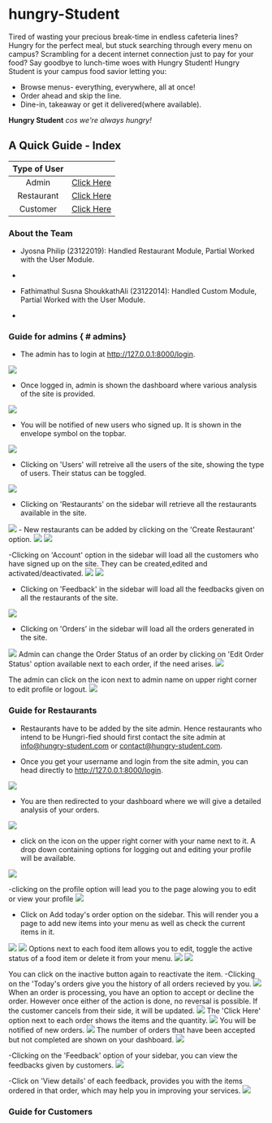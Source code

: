 # hungry-Student

Tired of wasting your precious break-time in endless cafeteria lines?
Hungry for the perfect meal, but stuck searching through every menu on campus? Scrambling for a decent internet connection just to pay for your food? 
Say goodbye to lunch-time woes with Hungry Student!
Hungry Student is your campus food savior letting you:

* Browse menus- everything, everywhere, all at once!
* Order ahead and skip the line.
* Dine-in, takeaway or get it delivered(where available).

**Hungry Student**
*cos we're always hungry!*

## A Quick Guide - Index

| Type of User |  |
| :-----------: | :-----------:|
| Admin | [Click Here](#admins)|
| Restaurant | [Click Here](#restaurants) |
| Customer | [Click Here](#customers) |


### About the Team

- Jyosna Philip (23122019): Handled Restaurant Module, Partial Worked with the User Module.
- [GitHub]: https://github.com/jyosnaphilip.

- Fathimathul Susna ShoukkathAli (23122014): Handled Custom Module, Partial Worked with the User Module.
- [GitHub]: https://github.com/FathimathulSusnaAli.



### Guide for admins  { # admins}
- The admin has to login at http://127.0.0.1:8000/login.
<img src="readme-ss/rest1.png">

- Once logged in, admin is shown the dashboard where various analysis of the site is provided.
<img src="readme-ss/admin1.png">

- You will be notified of new users who signed up. It is shown in the envelope symbol on the topbar.
<img src="readme-ss/admin2.png">

- Clicking on 'Users' will retreive all the users of the site, showing the type of users. Their status can be toggled.
<img src="readme-ss/admin3.png">

- Clicking on 'Restaurants' on the sidebar will retrieve all the restaurants available in the site. 
<img src="readme-ss/admin4.png">
- New restaurants can be added by clicking on the 'Create Restaurant' option.
<img src="readme-ss/admin5.png">

<img src="readme-ss/admin6.png">

-Clicking on 'Account' option in the sidebar will load all the customers who have signed up on the site. They can be created,edited and activated/deactivated.
<img src="readme-ss/admin12.png">
<img src="readme-ss/admin7.png">

- Clicking on 'Feedback' in the sidebar will load all the feedbacks given on all the restaurants of the site.
<img src="readme-ss/admin8.png">

- Clicking on 'Orders' in the sidebar will load all the orders generated in the site.
<img src="readme-ss/admin9.png">
Admin can change the Order Status of an order by clicking on 'Edit Order Status' option available next to each order, if the need arises.
<img src="readme-ss/admin10.png">

The admin can click on the icon next to admin name on upper right corner to edit profile or logout.
<img src="readme-ss/admin11.png">


### Guide for Restaurants

- Restaurants have to be added by the site admin. Hence restaurants who intend to be Hungri-fied should first contact the site admin at info@hungry-student.com or
contact@hungry-student.com.

- Once you get your username and login from the site admin, you can head directly to http://127.0.0.1:8000/login.

<img src="readme-ss/rest1.png">


- You are then redirected to your dashboard where we will give a detailed analysis of your orders.

<img src="readme-ss/rest2.png">

- click on the icon on the upper right corner with your name next to it. A drop down containing options for logging out and editing your profile will be available.
<img src="readme-ss/rest3.png">

-clicking on the profile option will lead you to the page alowing you to edit or view your profile
<img src="readme-ss/rest4.png">

- Click on Add today's order option on the sidebar. This will render you a page to add new items into your menu as well as check the current items in it.
<img src="readme-ss/rest6.png">

<img src="readme-ss/rest8.png"> 
Options next to each food item allows you to edit, toggle the active status of a food item or delete it from your menu.

<img src="readme-ss/rest7.png">
<img src="readme-ss/rest9.png">

You can click on the inactive button again to reactivate the item.
-Clicking on the 'Today's orders give you the history of all orders recieved by you.
<img src="readme-ss/rest18.png">
When an order is processing, you have an option to accept or decline the order. However once either of the action is done, no reversal is possible. If the customer cancels from their side, it will be updated.
<img src="readme-ss/rest19.png">
The 'Click Here' option next to each order shows the items and the quantity.
<img src="readme-ss/rest20.png">
You will be notified of new orders.
<img src="readme-ss/rest21.png">
The number of orders that have been accepted but not completed are shown on your dashboard.
<img src="readme-ss/rest22.png">

-Clicking on the 'Feedback' option of your sidebar, you can view the feedbacks given by customers.
<img src="readme-ss/rest23.png">

-Click on 'View details' of each feedback, provides you with the items ordered in that order, which may help you in improving your services.
<img src="readme-ss/rest24.png">

### Guide for Customers




